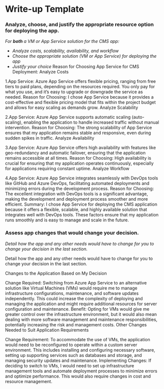 # Write-up Template

### Analyze, choose, and justify the appropriate resource option for deploying the app.

*For **both** a VM or App Service solution for the CMS app:*
- *Analyze costs, scalability, availability, and workflow*
- *Choose the appropriate solution (VM or App Service) for deploying the app*
- *Justify your choice*
Reason for Choosing App Service for CMS Deployment:
Analyze Costs

1.App Service: 
Azure App Service offers flexible pricing, ranging from free tiers to paid plans, depending on the resources required. You only pay for what you use, and it’s easy to upgrade or downgrade the service as needed.
Reason for Choosing: I chose App Service because it provides a cost-effective and flexible pricing model that fits within the project budget and allows for easy scaling as demands grow.
Analyze Scalability

2.App Service: 
Azure App Service supports automatic scaling (auto-scaling), enabling the application to handle increased traffic without manual intervention.
Reason for Choosing: The strong scalability of App Service ensures that my application remains stable and responsive, even during sudden spikes in traffic.
Analyze Availability

3.App Service: 
Azure App Service offers high availability with features like geo-redundancy and automatic failover, ensuring that the application remains accessible at all times.
Reason for Choosing: High availability is crucial for ensuring that my application operates continuously, especially for applications requiring constant uptime.
Analyze Workflow

4.App Service: 
Azure App Service integrates seamlessly with DevOps tools like GitHub and Azure DevOps, facilitating automated deployments and minimizing errors during the development process.
Reason for Choosing: The excellent integration with DevOps tools is a significant advantage, making the development and deployment process smoother and more efficient.
Summary: I chose App Service for deploying the CMS application because it offers a flexible, scalable, and highly available solution that integrates well with DevOps tools. These factors ensure that my application runs smoothly and is easy to manage and scale in the future.

### Assess app changes that would change your decision.

*Detail how the app and any other needs would have to change for you to change your decision in the last section.* 

Detail how the app and any other needs would have to change for you to change your decision in the last section.

Changes to the Application Based on My Decision

Change Required: Switching from Azure App Service to an alternative solution like Virtual Machines (VMs) would require me to manage infrastructure configurations, maintenance, and software updates independently. This could increase the complexity of deploying and managing the application and might require additional resources for server configuration and maintenance.
Benefit: Opting for VMs would give me greater control over the infrastructure environment, but it would also mean dealing with more software management and maintenance responsibilities, potentially increasing the risk and management costs.
Other Changes Needed to Suit Application Requirements

Change Requirement: To accommodate the use of VMs, the application would need to be reconfigured to operate within a custom server environment. This includes installing and configuring necessary software, setting up supporting services such as databases and storage, and managing security updates and maintenance.
Implementing Changes: If deciding to switch to VMs, I would need to set up infrastructure management tools and automate deployment processes to minimize errors and optimize performance. This would also require changes in cost and resource management.